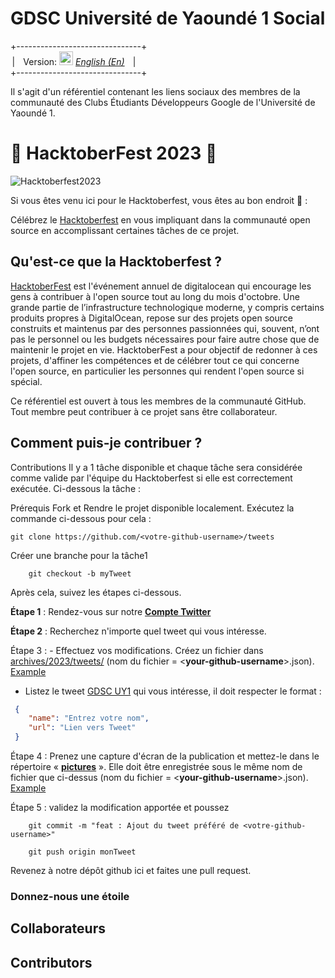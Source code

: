 # **GDSC Université de Yaoundé 1 Social**

+-------------------------------+<br>
&ThinSpace;| &ThickSpace; Version: <kbd>[<img title="English" alt="Française" src="https://github.com/madebybowtie/FlagKit/raw/master/Assets/PNG/US@2x.png?raw=true" width="22">](./README.md)</kbd> [*English (En)*](./README.md) &ThickSpace; |<br>
+-------------------------------+

Il s'agit d'un référentiel contenant les liens sociaux des membres de la communauté des Clubs Étudiants Développeurs Google de l'Université de Yaoundé 1.

# 🎃 HacktoberFest 2023 🎃

![Hacktoberfest2023](https://external-preview.redd.it/hacktoberfest-2023-coming-soon-celebrating-ten-years-of-v0-7iAxY9XdcB1RlomtBWqvtgsafP-TAHZ3h0Goveo_Zjc.jpg?auto=webp&s=a7255699d6e0a0a1a7d2cdc5f10f35cf836861e5)

Si vous êtes venu ici pour le Hacktoberfest, vous êtes au bon endroit 🦇️ :

Célébrez le [Hacktoberfest](https://hacktoberfest.com/) en vous impliquant dans la communauté open source en accomplissant certaines tâches de ce projet.
## Qu'est-ce que la Hacktoberfest ?

[HacktoberFest](https://hacktoberfest.com/) est l'événement annuel de digitalocean qui encourage les gens à contribuer à l'open source tout au long du mois d'octobre. Une grande partie de l’infrastructure technologique moderne, y compris certains produits propres à DigitalOcean, repose sur des projets open source construits et maintenus par des personnes passionnées qui, souvent, n’ont pas le personnel ou les budgets nécessaires pour faire autre chose que de maintenir le projet en vie. HacktoberFest a pour objectif de redonner à ces projets, d'affiner les compétences et de célébrer tout ce qui concerne l'open source, en particulier les personnes qui rendent l'open source si spécial.

Ce référentiel est ouvert à tous les membres de la communauté GitHub. Tout membre peut contribuer à ce projet sans être collaborateur.

## Comment puis-je contribuer ?

Contributions
Il y a 1 tâche disponible et chaque tâche sera considérée comme valide par l'équipe du Hacktoberfest si elle est correctement exécutée. Ci-dessous la tâche :

Prérequis Fork et Rendre le projet disponible localement. Exécutez la commande ci-dessous pour cela :

    git clone https://github.com/<votre-github-username>/tweets
Créer une branche pour la tâche1
```
    git checkout -b myTweet
```
Après cela, suivez les étapes ci-dessous.

**Étape 1** : Rendez-vous sur notre [**Compte Twitter**](https://x.com/dsc_uy1)

**Étape 2** : Recherchez n'importe quel tweet qui vous intéresse.

Étape 3 : - Effectuez vos modifications. Créez un fichier dans [archives/2023/tweets/](./archives/2023/tweets/) (nom du fichier = <**your-github-username**>.json). [Example](./archives/2023/tweets/example.json)

- Listez le tweet [GDSC UY1](https://x.com/dsc_uy1) qui vous intéresse, il doit respecter le format :
```json
 {
    "name": "Entrez votre nom",
    "url": "Lien vers Tweet"
 }
 ```
Étape 4 : Prenez une capture d'écran de la publication et mettez-le dans le répertoire « [**pictures**](./archives/2023/pictures/) ». Elle doit être enregistrée sous le même nom de fichier que ci-dessus (nom du fichier = <**your-github-username**>.json). [Example](./archives/2023/pictures/example.png)

Étape 5 : validez la modification apportée et poussez
```
    git commit -m "feat : Ajout du tweet préféré de <votre-github-username>"

    git push origin monTweet
```
Revenez à notre dépôt github ici et faites une pull request.

### Donnez-nous une étoile

## Collaborateurs

<!-- readme: collaborators -start -->
<!-- readme: collaborators -end -->

## Contributors

<!-- readme: contributors -start -->
<!-- readme: contributors -end -->
